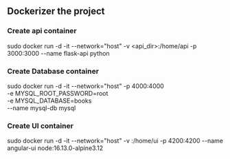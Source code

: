 ## Dockerizer the project

### Create api container
sudo docker run -d -it --network="host" -v <api_dir>:/home/api -p 3000:3000 --name flask-api python

### Create Database container
sudo docker run -d -it --network="host" -p 4000:4000 \
-e MYSQL_ROOT_PASSWORD=root \
-e MYSQL_DATABASE=books \
--name mysql-db mysql

### Create UI container
sudo docker run -d -it --network="host" -v <ui-dir>:/home/ui -p 4200:4200 --name angular-ui node:16.13.0-alpine3.12
